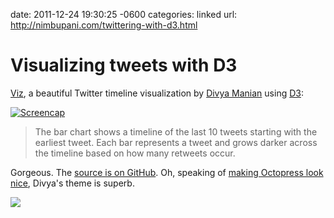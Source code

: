 date: 2011-12-24 19:30:25 -0600
categories: linked
url: http://nimbupani.com/twittering-with-d3.html

# Visualizing tweets with D3

[Viz](https://github.com/nimbupani/viz), a beautiful Twitter timeline visualization by [Divya
Manian](http://nimbupani.com/twittering-with-d3.html) using
[D3](http://mbostock.github.com/d3/):

[![Screencap](http://cl.ly/132r1Y3J2t0D2A2t0D0Y/Screen%20Shot%202011-12-24%20at%207.35.02%20PM.png)](http://cl.ly/132r1Y3J2t0D2A2t0D0Y/Screen%20Shot%202011-12-24%20at%207.35.02%20PM.png)

> The bar chart shows a timeline of the last 10 tweets starting with the
> earliest tweet. Each bar represents a tweet and grows darker across
> the timeline based on how many retweets occur.

Gorgeous. The [source is on GitHub](https://github.com/nimbupani/viz). Oh, speaking of [making Octopress look
nice](http://wynnnetherland.com/journal/octopress-classic-is-the-new-kubrick),
Divya's theme is superb.

<a
href="http://nimbupani.com/"><img
src="http://cl.ly/3i2Y3z3u2R0k2X0y3R3k/nimbupanicomtwitteringwithd3html-full.png"
class="max-400"></a>


